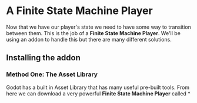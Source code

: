 # A Finite State Machine Player

Now that we have our player's state we need to have some
way to transition between them. This is the job of a **Finite State Machine Player**. We'll be using an addon to handle this but there are many different solutions. 

## Installing the addon

### Method One: The Asset Library

Godot has a built in Asset Library that has many useful pre-built tools. From here we can download a very powerful **Finite State Machine Player** called *